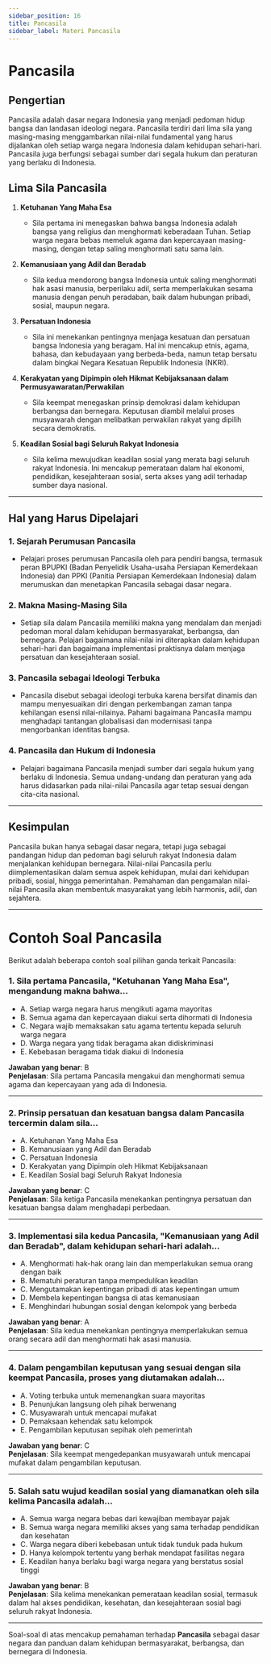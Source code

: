 ```yaml
---
sidebar_position: 16
title: Pancasila
sidebar_label: Materi Pancasila
---
```


# Pancasila

## Pengertian

Pancasila adalah dasar negara Indonesia yang menjadi pedoman hidup bangsa dan landasan ideologi negara. Pancasila terdiri dari lima sila yang masing-masing menggambarkan nilai-nilai fundamental yang harus dijalankan oleh setiap warga negara Indonesia dalam kehidupan sehari-hari. Pancasila juga berfungsi sebagai sumber dari segala hukum dan peraturan yang berlaku di Indonesia.

## Lima Sila Pancasila

1. **Ketuhanan Yang Maha Esa**  
   - Sila pertama ini menegaskan bahwa bangsa Indonesia adalah bangsa yang religius dan menghormati keberadaan Tuhan. Setiap warga negara bebas memeluk agama dan kepercayaan masing-masing, dengan tetap saling menghormati satu sama lain.

2. **Kemanusiaan yang Adil dan Beradab**  
   - Sila kedua mendorong bangsa Indonesia untuk saling menghormati hak asasi manusia, berperilaku adil, serta memperlakukan sesama manusia dengan penuh peradaban, baik dalam hubungan pribadi, sosial, maupun negara.

3. **Persatuan Indonesia**  
   - Sila ini menekankan pentingnya menjaga kesatuan dan persatuan bangsa Indonesia yang beragam. Hal ini mencakup etnis, agama, bahasa, dan kebudayaan yang berbeda-beda, namun tetap bersatu dalam bingkai Negara Kesatuan Republik Indonesia (NKRI).

4. **Kerakyatan yang Dipimpin oleh Hikmat Kebijaksanaan dalam Permusyawaratan/Perwakilan**  
   - Sila keempat menegaskan prinsip demokrasi dalam kehidupan berbangsa dan bernegara. Keputusan diambil melalui proses musyawarah dengan melibatkan perwakilan rakyat yang dipilih secara demokratis.

5. **Keadilan Sosial bagi Seluruh Rakyat Indonesia**  
   - Sila kelima mewujudkan keadilan sosial yang merata bagi seluruh rakyat Indonesia. Ini mencakup pemerataan dalam hal ekonomi, pendidikan, kesejahteraan sosial, serta akses yang adil terhadap sumber daya nasional.

---

## Hal yang Harus Dipelajari

### 1. **Sejarah Perumusan Pancasila**
   - Pelajari proses perumusan Pancasila oleh para pendiri bangsa, termasuk peran BPUPKI (Badan Penyelidik Usaha-usaha Persiapan Kemerdekaan Indonesia) dan PPKI (Panitia Persiapan Kemerdekaan Indonesia) dalam merumuskan dan menetapkan Pancasila sebagai dasar negara.

### 2. **Makna Masing-Masing Sila**
   - Setiap sila dalam Pancasila memiliki makna yang mendalam dan menjadi pedoman moral dalam kehidupan bermasyarakat, berbangsa, dan bernegara. Pelajari bagaimana nilai-nilai ini diterapkan dalam kehidupan sehari-hari dan bagaimana implementasi praktisnya dalam menjaga persatuan dan kesejahteraan sosial.

### 3. **Pancasila sebagai Ideologi Terbuka**
   - Pancasila disebut sebagai ideologi terbuka karena bersifat dinamis dan mampu menyesuaikan diri dengan perkembangan zaman tanpa kehilangan esensi nilai-nilainya. Pahami bagaimana Pancasila mampu menghadapi tantangan globalisasi dan modernisasi tanpa mengorbankan identitas bangsa.

### 4. **Pancasila dan Hukum di Indonesia**
   - Pelajari bagaimana Pancasila menjadi sumber dari segala hukum yang berlaku di Indonesia. Semua undang-undang dan peraturan yang ada harus didasarkan pada nilai-nilai Pancasila agar tetap sesuai dengan cita-cita nasional.

---

## Kesimpulan

Pancasila bukan hanya sebagai dasar negara, tetapi juga sebagai pandangan hidup dan pedoman bagi seluruh rakyat Indonesia dalam menjalankan kehidupan bernegara. Nilai-nilai Pancasila perlu diimplementasikan dalam semua aspek kehidupan, mulai dari kehidupan pribadi, sosial, hingga pemerintahan. Pemahaman dan pengamalan nilai-nilai Pancasila akan membentuk masyarakat yang lebih harmonis, adil, dan sejahtera.

---

# Contoh Soal Pancasila

Berikut adalah beberapa contoh soal pilihan ganda terkait Pancasila:

### 1. Sila pertama Pancasila, "Ketuhanan Yang Maha Esa", mengandung makna bahwa...

- A. Setiap warga negara harus mengikuti agama mayoritas
- B. Semua agama dan kepercayaan diakui serta dihormati di Indonesia
- C. Negara wajib memaksakan satu agama tertentu kepada seluruh warga negara
- D. Warga negara yang tidak beragama akan didiskriminasi
- E. Kebebasan beragama tidak diakui di Indonesia

**Jawaban yang benar**: B  
**Penjelasan**: Sila pertama Pancasila mengakui dan menghormati semua agama dan kepercayaan yang ada di Indonesia.

---

### 2. Prinsip persatuan dan kesatuan bangsa dalam Pancasila tercermin dalam sila...

- A. Ketuhanan Yang Maha Esa
- B. Kemanusiaan yang Adil dan Beradab
- C. Persatuan Indonesia
- D. Kerakyatan yang Dipimpin oleh Hikmat Kebijaksanaan
- E. Keadilan Sosial bagi Seluruh Rakyat Indonesia

**Jawaban yang benar**: C  
**Penjelasan**: Sila ketiga Pancasila menekankan pentingnya persatuan dan kesatuan bangsa dalam menghadapi perbedaan.

---

### 3. Implementasi sila kedua Pancasila, "Kemanusiaan yang Adil dan Beradab", dalam kehidupan sehari-hari adalah...

- A. Menghormati hak-hak orang lain dan memperlakukan semua orang dengan baik
- B. Mematuhi peraturan tanpa mempedulikan keadilan
- C. Mengutamakan kepentingan pribadi di atas kepentingan umum
- D. Membela kepentingan bangsa di atas kemanusiaan
- E. Menghindari hubungan sosial dengan kelompok yang berbeda

**Jawaban yang benar**: A  
**Penjelasan**: Sila kedua menekankan pentingnya memperlakukan semua orang secara adil dan menghormati hak asasi manusia.

---

### 4. Dalam pengambilan keputusan yang sesuai dengan sila keempat Pancasila, proses yang diutamakan adalah...

- A. Voting terbuka untuk memenangkan suara mayoritas
- B. Penunjukan langsung oleh pihak berwenang
- C. Musyawarah untuk mencapai mufakat
- D. Pemaksaan kehendak satu kelompok
- E. Pengambilan keputusan sepihak oleh pemerintah

**Jawaban yang benar**: C  
**Penjelasan**: Sila keempat mengedepankan musyawarah untuk mencapai mufakat dalam pengambilan keputusan.

---

### 5. Salah satu wujud keadilan sosial yang diamanatkan oleh sila kelima Pancasila adalah...

- A. Semua warga negara bebas dari kewajiban membayar pajak
- B. Semua warga negara memiliki akses yang sama terhadap pendidikan dan kesehatan
- C. Warga negara diberi kebebasan untuk tidak tunduk pada hukum
- D. Hanya kelompok tertentu yang berhak mendapat fasilitas negara
- E. Keadilan hanya berlaku bagi warga negara yang berstatus sosial tinggi

**Jawaban yang benar**: B  
**Penjelasan**: Sila kelima menekankan pemerataan keadilan sosial, termasuk dalam hal akses pendidikan, kesehatan, dan kesejahteraan sosial bagi seluruh rakyat Indonesia.

---

Soal-soal di atas mencakup pemahaman terhadap **Pancasila** sebagai dasar negara dan panduan dalam kehidupan bermasyarakat, berbangsa, dan bernegara di Indonesia.
